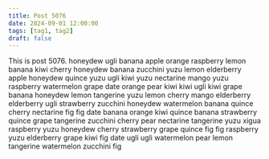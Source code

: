 ```yaml
---
title: Post 5076
date: 2024-09-01 12:00:00
tags: [tag1, tag2]
draft: false
---
```

This is post 5076.
honeydew
ugli
banana
apple
orange
raspberry
lemon
banana
kiwi
cherry
honeydew
banana
zucchini
yuzu
lemon
elderberry
apple
honeydew
quince
yuzu
ugli
kiwi
yuzu
nectarine
mango
yuzu
raspberry
watermelon
grape
date
orange
pear
kiwi
kiwi
ugli
kiwi
grape
banana
honeydew
lemon
tangerine
yuzu
lemon
cherry
mango
elderberry
elderberry
ugli
strawberry
zucchini
honeydew
watermelon
banana
quince
cherry
nectarine
fig
fig
date
banana
orange
kiwi
quince
banana
strawberry
quince
grape
tangerine
zucchini
cherry
pear
nectarine
tangerine
yuzu
xigua
raspberry
yuzu
honeydew
cherry
strawberry
grape
quince
fig
fig
raspberry
yuzu
elderberry
grape
kiwi
fig
date
ugli
ugli
watermelon
pear
lemon
tangerine
watermelon
zucchini
fig
